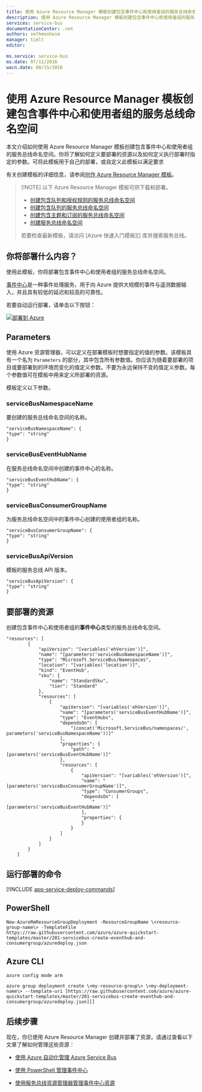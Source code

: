 ```yaml
---
title: 使用 Azure Resource Manager 模板创建包含事件中心和使用者组的服务总线命名空间 | Azure
description: 使用 Azure Resource Manager 模板创建包含事件中心和使用者组的服务总线命名空间
services: service-bus
documentationCenter: .net
authors: sethmanheim
manager: timlt
editor: 

ms.service: service-bus
ms.date: 07/11/2016
wacn.date: 08/15/2016
---
```


# 使用 Azure Resource Manager 模板创建包含事件中心和使用者组的服务总线命名空间

本文介绍如何使用 Azure Resource Manager 模板创建包含事件中心和使用者组的服务总线命名空间。你将了解如何定义要部署的资源以及如何定义执行部署时指定的参数。可将此模板用于自己的部署，或自定义此模板以满足要求

有关创建模板的详细信息，请参阅[创作 Azure Resource Manager 模板][]。

>[!NOTE] 以下 Azure Resource Manager 模板可供下载和部署。
>
>-    [创建包含队列和授权规则的服务总线命名空间](./service-bus-resource-manager-namespace-auth-rule.md)
>-    [创建包含队列的服务总线命名空间](./service-bus-resource-manager-namespace-queue.md)
>-    [创建包含主题和订阅的服务总线命名空间](./service-bus-resource-manager-namespace-topic.md)
>-    [创建服务总线命名空间](./service-bus-resource-manager-namespace.md)
>
>若要检查最新模板，请访问 [Azure 快速入门模板][] 库并搜索服务总线。

## 你将部署什么内容？

使用此模板，你将部署包含事件中心和使用者组的服务总线命名空间。

[事件中心](../event-hubs/event-hubs-what-is-event-hubs.md)是一种事件处理服务，用于向 Azure 提供大规模的事件与遥测数据输入，并且具有较低的延迟和较高的可靠性。

若要自动运行部署，请单击以下按钮：

[![部署到 Azure](./media/service-bus-resource-manager-namespace-event-hub/deploybutton.png)](https://portal.azure.cn/#create/Microsoft.Template/uri/https%3A%2F%2Fraw.githubusercontent.com%2FAzure%2Fazure-quickstart-templates%2Fmaster%2F201-servicebus-create-eventhub-and-consumergroup%2Fazuredeploy.json)

## Parameters

使用 Azure 资源管理器，可以定义在部署模板时想要指定的值的参数。该模板具有一个名为 `Parameters` 的部分，其中包含所有参数值。你应该为随着要部署的项目或要部署到的环境而变化的值定义参数。不要为永远保持不变的值定义参数。每个参数值可在模板中用来定义所部署的资源。

模板定义以下参数。

### serviceBusNamespaceName

要创建的服务总线命名空间的名称。

```
"serviceBusNamespaceName": {
"type": "string"
}
```

### serviceBusEventHubName

在服务总线命名空间中创建的事件中心的名称。

```
"serviceBusEventHubName": {
"type": "string"
}
```

### serviceBusConsumerGroupName

为服务总线命名空间中的事件中心创建的使用者组的名称。

```
"serviceBusConsumerGroupName": {
"type": "string"
}
```

### serviceBusApiVersion

模板的服务总线 API 版本。

```
"serviceBusApiVersion": {
"type": "string"
}
```

## 要部署的资源

创建包含事件中心和使用者组的**事件中心**类型的服务总线命名空间。

```
"resources": [
        {
            "apiVersion": "[variables('ehVersion')]",
            "name": "[parameters('serviceBusNamespaceName')]",
            "type": "Microsoft.ServiceBus/Namespaces",
            "location": "[variables('location')]",
            "kind": "EventHub",
            "sku": {
                "name": "StandardSku",
                "tier": "Standard"
            },
            "resources": [
                {
                    "apiVersion": "[variables('ehVersion')]",
                    "name": "[parameters('serviceBusEventHubName')]",
                    "type": "EventHubs",
                    "dependsOn": [
                        "[concat('Microsoft.ServiceBus/namespaces/', parameters('serviceBusNamespaceName'))]"
                    ],
                    "properties": {
                        "path": "[parameters('serviceBusEventHubName')]"
                    },
                    "resources": [
                        {
                            "apiVersion": "[variables('ehVersion')]",
                            "name": "[parameters('serviceBusConsumerGroupName')]",
                            "type": "ConsumerGroups",
                            "dependsOn": [
                                "[parameters('serviceBusEventHubName')]"
                            ],
                            "properties": {
                            }
                        }
                    ]
                }
            ]
        }
    ]
```

## 运行部署的命令

[!INCLUDE [app-service-deploy-commands](../../includes/app-service-deploy-commands.md)]

## PowerShell

```
New-AzureRmResourceGroupDeployment -ResourceGroupName \<resource-group-name\> -TemplateFile https://raw.githubusercontent.com/azure/azure-quickstart-templates/master/201-servicebus-create-eventhub-and-consumergroup/azuredeploy.json
```

## Azure CLI

```
azure config mode arm

azure group deployment create \<my-resource-group\> \<my-deployment-name\> --template-uri [https://raw.githubusercontent.com/azure/azure-quickstart-templates/master/201-servicebus-create-eventhub-and-consumergroup/azuredeploy.json][]
```

## 后续步骤

现在，你已使用 Azure Resource Manager 创建并部署了资源，请通过查看以下文章了解如何管理这些资源：

- [使用 Azure 自动化管理 Azure Service Bus](./service-bus-automation-manage.md)
- [使用 PowerShell 管理事件中心](./service-bus-powershell-how-to-provision.md)
- [使用服务总线资源管理器管理事件中心资源](https://code.msdn.microsoft.com/Service-Bus-Explorer-f2abca5a)

  [创作 Azure Resource Manager 模板]: ../azure-resource-manager/resource-group-authoring-templates.md
  [Using Azure PowerShell with Azure Resource Manager]: ../azure-resource-manager/powershell-azure-resource-manager.md
  [Using the Azure CLI for Mac, Linux, and Windows with Azure Resource Management]: ../azure-resource-manager/xplat-cli-azure-resource-manager.md
  [服务总线事件中心和使用者组模板]: https://github.com/Azure/azure-quickstart-templates/blob/master/201-servicebus-create-eventhub-and-consumergroup/

<!---HONumber=Mooncake_0808_2016-->
